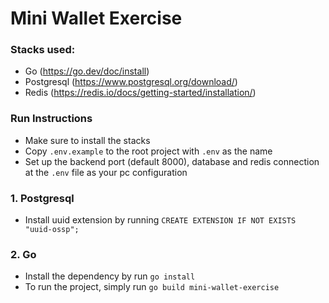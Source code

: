 # Mini Wallet Exercise

### Stacks used:
- Go (https://go.dev/doc/install)
- Postgresql (https://www.postgresql.org/download/)
- Redis (https://redis.io/docs/getting-started/installation/)

### Run Instructions
- Make sure to install the stacks
- Copy `.env.example` to the root project with `.env` as the name 
- Set up the backend port (default 8000), database and redis connection at the `.env` file as your pc configuration

### 1. Postgresql
- Install uuid extension by running  `CREATE EXTENSION IF NOT EXISTS "uuid-ossp";`

### 2. Go
- Install the dependency by run `go install` 
- To run the project, simply run `go build mini-wallet-exercise`